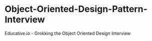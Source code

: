 # Object-Oriented-Design-Pattern-Interview
Educative.io - Grokking the Object Oriented Design Interview
